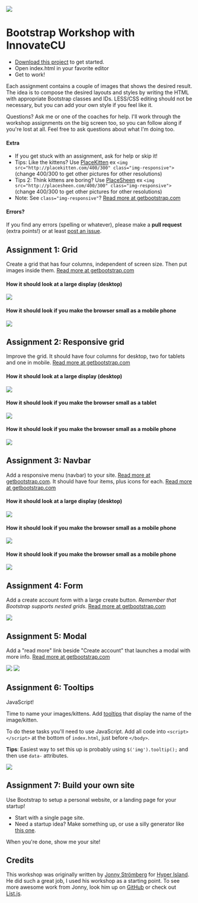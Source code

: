 ![](images/0.jpg?raw=true)

# Bootstrap Workshop with InnovateCU

- [Download this project](https://github.com/willklein/bootstrap-workshop/archive/master.zip) to get started.
- Open index.html in your favorite editor
- Get to work!

Each assignment contains a couple of images that shows the desired result. The idea is to compose the desired layouts and styles by writing the HTML with appropriate Bootstrap classes and IDs. LESS/CSS editing should not be necessary, but you can add your own style if you feel like it. 

Questions? Ask me or one of the coaches for help. I'll work through the workshop assignments on the big screen too, so you can follow along if you're lost at all. Feel free to ask questions about what I'm doing too.

#### Extra

* If you get stuck with an assignment, ask for help or skip it!
* Tips: Like the kittens? Use [PlaceKitten](http://placekitten.com/) ex  `<img src="http://placekitten.com/400/300" class="img-responsive">` (change 400/300 to get other pictures for other resolutions)
* Tips 2: Think kittens are boring? Use [PlaceSheen](http://placesheen.com/) ex  `<img src="http://placesheen.com/400/300" class="img-responsive">` (change 400/300 to get other pictures for other resolutions)
* Note: See `class="img-responsive"`? [Read more at getbootstrap.com](http://getbootstrap.com/css/#overview-responsive-images)

#### Errors?

If you find any errors (spelling or whatever), please make a __pull request__ (extra points!) or at least [post an issue](https://github.com/willklein/bootstrap-workshop/issues/new).


## Assignment 1: Grid

Create a grid that has four columns, independent of screen size. Then put images inside them. [Read more at getbootstrap.com](http://getbootstrap.com/css/#grid)

#### How it should look at a large display (desktop)
![](images/1-1.png?raw=true)

#### How it should look if you make the browser small as a mobile phone
![](images/1-2.png?raw=true)


## Assignment 2: Responsive grid

Improve the grid. It should have four columns for desktop, two for tablets and one in mobile. [Read more at getbootstrap.com](http://getbootstrap.com/css/#grid)

#### How it should look at a large display (desktop)
![](images/2-1.png?raw=true)

#### How it should look if you make the browser small as a tablet
![](images/2-2.png?raw=true)

#### How it should look if you make the browser small as a mobile phone
![](images/2-3.png?raw=true)



## Assignment 3: Navbar

Add a responsive menu (navbar) to your site. [Read more at getbootstrap.com](http://getbootstrap.com/components/#navbar). It should have four items, plus icons for each. [Read more at getbootstrap.com](http://getbootstrap.com/components/#glyphicons)

#### How it should look at a large display (desktop)
![](images/3-1.png?raw=true)

#### How it should look if you make the browser small as a mobile phone
![](images/3-2.png?raw=true)

#### How it should look if you make the browser small as a mobile phone
![](images/3-3.png?raw=true)



## Assignment 4: Form

Add a create account form with a large create button. _Remember that Bootstrap supports nested grids._ [Read more at getbootstrap.com](http://getbootstrap.com/css/#forms)

![](images/4-1.png?raw=true)


## Assignment 5: Modal

Add a "read more" link beside "Create account" that launches a modal with more info. [Read more at getbootstrap.com](http://getbootstrap.com/javascript/#modals)

![](images/5-1.png?raw=true)
![](images/5-2.png?raw=true)


## Assignment 6: Tooltips

JavaScript!

Time to name your images/kittens. Add [tooltips](http://getbootstrap.com/javascript/#tooltips) that display the name of the image/kitten.

To do these tasks you'll need to use JavaScript. Add all code into `<script></script>` at the bottom of `index.html`, just before `</body>`.

__Tips__: Easiest way to set this up is probably using `$('img').tooltip();` and then use `data-` attributes.

![](images/6-1.png?raw=true)


## Assignment 7: Build your own site

Use Bootstrap to setup a personal website, or a landing page for your startup!
- Start with a single page site.
- Need a startup idea? Make something up, or use a silly generator like [this one](http://itsthisforthat.com/).

When you're done, show me your site!

## Credits

This workshop was originally written by [Jonny Strömberg](https://github.com/javve/bootstrap-workshop) for [Hyper Island](http://www.hyperisland.com/).
He did such a great job, I used his workshop as a starting point. To see more awesome work from Jonny, look him up on [GitHub](http://github.com/javve)
or check out [List.js](http://www.listjs.com/).